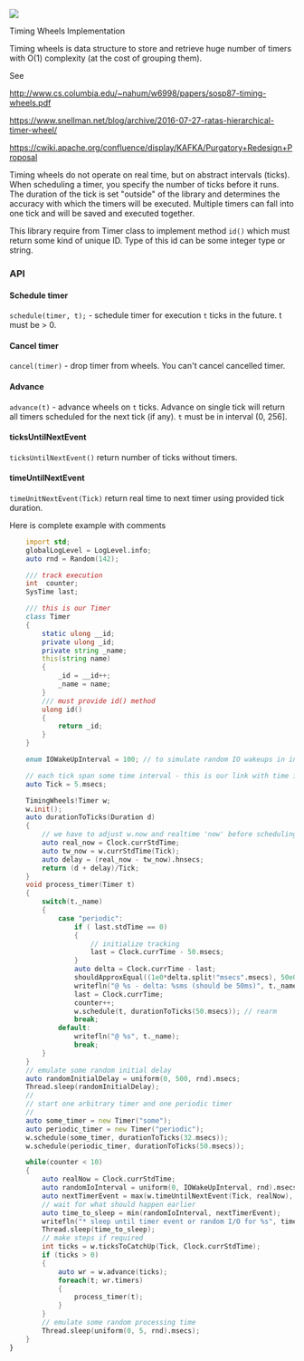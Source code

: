 ![](https://github.com/ikod/timingwheels/workflows/CI/badge.svg)

Timing Wheels Implementation

Timing wheels is data structure to store and retrieve huge number of timers with O(1) complexity (at the cost of grouping them).

See

http://www.cs.columbia.edu/~nahum/w6998/papers/sosp87-timing-wheels.pdf

https://www.snellman.net/blog/archive/2016-07-27-ratas-hierarchical-timer-wheel/

https://cwiki.apache.org/confluence/display/KAFKA/Purgatory+Redesign+Proposal


Timing wheels do not operate on real time, but on abstract intervals (ticks). When scheduling a timer, you specify the number of ticks before it runs. The duration of the tick is set "outside" of the library and determines the accuracy with which the timers will be executed. Multiple timers can fall into one tick and will be saved and executed together.

This library require from Timer class to implement method `id()` which must return some kind of unique ID. Type of this id can be some integer type or string.


### API ###

#### Schedule timer ####
`schedule(timer, t);` - schedule timer for execution `t` ticks in the future. t must be > 0.

#### Cancel timer ####
`cancel(timer)` - drop timer from wheels. You can't cancel cancelled timer.

#### Advance ####
`advance(t)` - advance wheels on `t` ticks. Advance on single tick will return all timers scheduled for the next tick (if any). `t` must be in interval (0, 256].

#### ticksUntilNextEvent ####
`ticksUntilNextEvent()` return number of ticks without timers.

#### timeUntilNextEvent ####
`timeUnitNextEvent(Tick)` return real time to next timer using provided tick duration.

Here is complete example with comments

```d
    import std;
    globalLogLevel = LogLevel.info;
    auto rnd = Random(142);

    /// track execution
    int  counter;
    SysTime last;

    /// this is our Timer
    class Timer
    {
        static ulong __id;
        private ulong _id;
        private string _name;
        this(string name)
        {
            _id = __id++;
            _name = name;
        }
        /// must provide id() method
        ulong id()
        {
            return _id;
        }
    }

    enum IOWakeUpInterval = 100; // to simulate random IO wakeups in interval 0 - 100.msecs

    // each tick span some time interval - this is our link with time in reality
    auto Tick = 5.msecs;

    TimingWheels!Timer w;
    w.init();
    auto durationToTicks(Duration d)
    {
        // we have to adjust w.now and realtime 'now' before scheduling timer
        auto real_now = Clock.currStdTime;
        auto tw_now = w.currStdTime(Tick);
        auto delay = (real_now - tw_now).hnsecs;
        return (d + delay)/Tick;
    }
    void process_timer(Timer t)
    {
        switch(t._name)
        {
            case "periodic":
                if ( last.stdTime == 0)
                {
                    // initialize tracking
                    last = Clock.currTime - 50.msecs;
                }
                auto delta = Clock.currTime - last;
                shouldApproxEqual((1e0*delta.split!"msecs".msecs), 50e0,1e-1);
                writefln("@ %s - delta: %sms (should be 50ms)", t._name, (Clock.currTime - last).split!"msecs".msecs);
                last = Clock.currTime;
                counter++;
                w.schedule(t, durationToTicks(50.msecs)); // rearm
                break;
            default:
                writefln("@ %s", t._name);
                break;
        }
    }
    // emulate some random initial delay
    auto randomInitialDelay = uniform(0, 500, rnd).msecs;
    Thread.sleep(randomInitialDelay);
    //
    // start one arbitrary timer and one periodic timer
    //
    auto some_timer = new Timer("some");
    auto periodic_timer = new Timer("periodic");
    w.schedule(some_timer, durationToTicks(32.msecs));
    w.schedule(periodic_timer, durationToTicks(50.msecs));

    while(counter < 10)
    {
        auto realNow = Clock.currStdTime;
        auto randomIoInterval = uniform(0, IOWakeUpInterval, rnd).msecs;
        auto nextTimerEvent = max(w.timeUntilNextEvent(Tick, realNow), 0.msecs);
        // wait for what should happen earlier
        auto time_to_sleep = min(randomIoInterval, nextTimerEvent);
        writefln("* sleep until timer event or random I/O for %s", time_to_sleep);
        Thread.sleep(time_to_sleep);
        // make steps if required
        int ticks = w.ticksToCatchUp(Tick, Clock.currStdTime);
        if (ticks > 0)
        {
            auto wr = w.advance(ticks);
            foreach(t; wr.timers)
            {
                process_timer(t);
            }
        }
        // emulate some random processing time
        Thread.sleep(uniform(0, 5, rnd).msecs);
    }
}
```